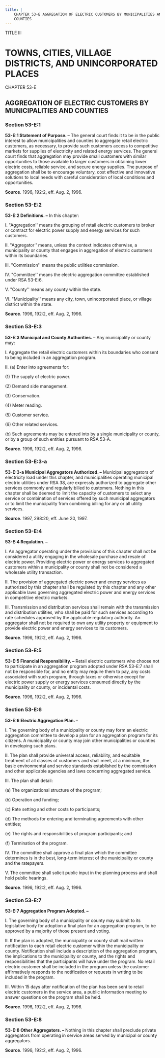 ```yaml
---
title: |
    CHAPTER 53-E AGGREGATION OF ELECTRIC CUSTOMERS BY MUNICIPALITIES AND
    COUNTIES
---
```


TITLE III
                                             
TOWNS, CITIES, VILLAGE DISTRICTS, AND UNINCORPORATED PLACES
===========================================================

CHAPTER 53-E
                                             
AGGREGATION OF ELECTRIC CUSTOMERS BY MUNICIPALITIES AND COUNTIES
----------------------------------------------------------------

### Section 53-E:1

 **53-E:1 Statement of Purpose. –** The general court finds it to be
in the public interest to allow municipalities and counties to aggregate
retail electric customers, as necessary, to provide such customers
access to competitive markets for supplies of electricity and related
energy services. The general court finds that aggregation may provide
small customers with similar opportunities to those available to larger
customers in obtaining lower electric costs, reliable service, and
secure energy supplies. The purpose of aggregation shall be to encourage
voluntary, cost effective and innovative solutions to local needs with
careful consideration of local conditions and opportunities.

**Source.** 1996, 192:2, eff. Aug. 2, 1996.

### Section 53-E:2

 **53-E:2 Definitions. –** In this chapter:
                                             
 I. "Aggregation'' means the grouping of retail electric customers to
broker or contract for electric power supply and energy services for
such customers.
                                             
 II. "Aggregator'' means, unless the context indicates otherwise, a
municipality or county that engages in aggregation of electric customers
within its boundaries.
                                             
 III. "Commission'' means the public utilities commission.
                                             
 IV. "Committee'' means the electric aggregation committee
established under RSA 53-E:6.
                                             
 V. "County'' means any county within the state.
                                             
 VI. "Municipality'' means any city, town, unincorporated place, or
village district within the state.

**Source.** 1996, 192:2, eff. Aug. 2, 1996.

### Section 53-E:3

 **53-E:3 Municipal and County Authorities. –** Any municipality or
county may:
                                             
 I. Aggregate the retail electric customers within its boundaries who
consent to being included in an aggregation program.
                                             
 II. (a) Enter into agreements for:
                                             
 (1) The supply of electric power.
                                             
 (2) Demand side management.
                                             
 (3) Conservation.
                                             
 (4) Meter reading.
                                             
 (5) Customer service.
                                             
 (6) Other related services.
                                             
 (b) Such agreements may be entered into by a single municipality
or county, or by a group of such entities pursuant to RSA 53-A.

**Source.** 1996, 192:2, eff. Aug. 2, 1996.

### Section 53-E:3-a

 **53-E:3-a Municipal Aggregators Authorized. –** Municipal
aggregators of electricity load under this chapter, and municipalities
operating municipal electric utilities under RSA 38, are expressly
authorized to aggregate other services commonly and regularly billed to
customers. Nothing in this chapter shall be deemed to limit the capacity
of customers to select any service or combination of services offered by
such municipal aggregators or to limit the municipality from combining
billing for any or all utility services.

**Source.** 1997, 298:20, eff. June 20, 1997.

### Section 53-E:4

 **53-E:4 Regulation. –**
                                             
 I. An aggregator operating under the provisions of this chapter
shall not be considered a utility engaging in the wholesale purchase and
resale of electric power. Providing electric power or energy services to
aggregated customers within a municipality or county shall not be
considered a wholesale utility transaction.
                                             
 II. The provision of aggregated electric power and energy services
as authorized by this chapter shall be regulated by this chapter and any
other applicable laws governing aggregated electric power and energy
services in competitive electric markets.
                                             
 III. Transmission and distribution services shall remain with the
transmission and distribution utilities, who shall be paid for such
services according to rate schedules approved by the applicable
regulatory authority. An aggregator shall not be required to own any
utility property or equipment to provide electric power and energy
services to its customers.

**Source.** 1996, 192:2, eff. Aug. 2, 1996.

### Section 53-E:5

 **53-E:5 Financial Responsibility. –** Retail electric customers who
choose not to participate in an aggregation program adopted under RSA
53-E:7 shall not be responsible for, and no entity may require them to
pay, any costs associated with such program, through taxes or otherwise
except for electric power supply or energy services consumed directly by
the municipality or county, or incidental costs.

**Source.** 1996, 192:2, eff. Aug. 2, 1996.

### Section 53-E:6

 **53-E:6 Electric Aggregation Plan. –**
                                             
 I. The governing body of a municipality or county may form an
electric aggregation committee to develop a plan for an aggregation
program for its citizens. A municipality or county may join other
municipalities or counties in developing such plans.
                                             
 II. The plan shall provide universal access, reliability, and
equitable treatment of all classes of customers and shall meet, at a
minimum, the basic environmental and service standards established by
the commission and other applicable agencies and laws concerning
aggregated service.
                                             
 III. The plan shall detail:
                                             
 (a) The organizational structure of the program;
                                             
 (b) Operation and funding;
                                             
 (c) Rate setting and other costs to participants;
                                             
 (d) The methods for entering and terminating agreements with
other entities;
                                             
 (e) The rights and responsibilities of program participants; and
                                             
 (f) Termination of the program.
                                             
 IV. The committee shall approve a final plan which the committee
determines is in the best, long-term interest of the municipality or
county and the ratepayers.
                                             
 V. The committee shall solicit public input in the planning process
and shall hold public hearings.

**Source.** 1996, 192:2, eff. Aug. 2, 1996.

### Section 53-E:7

 **53-E:7 Aggregation Program Adopted. –**
                                             
 I. The governing body of a municipality or county may submit to its
legislative body for adoption a final plan for an aggregation program,
to be approved by a majority of those present and voting.
                                             
 II. If the plan is adopted, the municipality or county shall mail
written notification to each retail electric customer within the
municipality or county. Notification shall include a description of the
aggregation program, the implications to the municipality or county, and
the rights and responsibilities that the participants will have under
the program. No retail electric customer shall be included in the
program unless the customer affirmatively responds to the notification
or requests in writing to be included in the program.
                                             
 III. Within 15 days after notification of the plan has been sent to
retail electric customers in the service area, a public information
meeting to answer questions on the program shall be held.

**Source.** 1996, 192:2, eff. Aug. 2, 1996.

### Section 53-E:8

 **53-E:8 Other Aggregators. –** Nothing in this chapter shall
preclude private aggregators from operating in service areas served by
municipal or county aggregators.

**Source.** 1996, 192:2, eff. Aug. 2, 1996.
